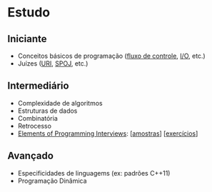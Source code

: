 Estudo
======


Iniciante
---------

* Conceitos básicos de programação ([fluxo de controle](https://github.com/gnramos/CIC-APC/tree/master/src/exemplos/3_Fluxo), [I/O](https://github.com/gnramos/CIC-APC/tree/master/src/exemplos/1_Interface), etc.)
* Juízes ([URI](http://urionlinejudge.com.br/), [SPOJ](http://br.spoj.com/), etc.)


Intermediário
-------------

* Complexidade de algoritmos
* Estruturas de dados
* Combinatória
* Retrocesso
* [Elements of Programming Interviews](http://elementsofprogramminginterviews.com/): [[amostras](https://github.com/epibook/epibook.github.io/tree/master/pdf)] [[exercícios](http://elementsofprogramminginterviews.com/Warming-Up/)]

Avançado
--------

* Especificidades de linguagems (ex: padrões C++11)
* Programação Dinâmica
